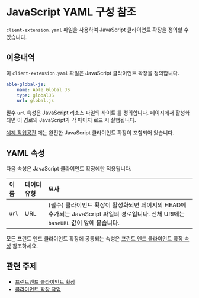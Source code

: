 # JavaScript YAML 구성 참조

`client-extension.yaml` 파일을 사용하여 JavaScript 클라이언트 확장을 정의할 수 있습니다.

## 이용내역

이 `client-extension.yaml` 파일은 JavaScript 클라이언트 확장을 정의합니다.

```yaml
able-global-js:
    name: Able Global JS
    type: globalJS
    url: global.js
```

필수 `url` 속성은 JavaScript 리소스 파일의 사이트
를 정의합니다. 페이지에서 활성화되면 이 경로의 JavaScript가 각 페이지 로드 시 실행됩니다.

[예제 작업공간](https://github.com/liferay/liferay-portal/tree/master/workspaces/liferay-sample-workspace/client-extensions/liferay-sample-global-js) 에는 완전한 JavaScript 클라이언트 확장이 포함되어 있습니다.

## YAML 속성

다음 속성은 JavaScript 클라이언트 확장에만 적용됩니다.

| 이름    | 데이터 유형 | 묘사                                                                                                           |
| :---- | :----- | :----------------------------------------------------------------------------------------------------------- |
| `url` | URL    | (필수) 클라이언트 확장이 활성화되면 페이지의 HEAD에 추가되는 JavaScript 파일의 경로입니다. 전체 URI에는 `baseURL` 값이 앞에 붙습니다. |

모든 프런트 엔드 클라이언트 확장에 공통되는 속성은 [프런트 엔드 클라이언트 확장 속성](../front-end-client-extensions.md#front-end-client-extension-properties) 참조하세요.

## 관련 주제

* [프런트엔드 클라이언트 확장](../front-end-client-extensions.md) 
* [클라이언트 확장 작업](../working-with-client-extensions.md) 
